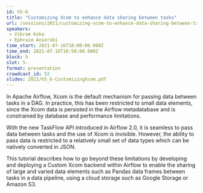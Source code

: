 ```yaml
---
id: h5-6
title: "Customizing Xcom to enhance data sharing between tasks"
url: /sessions/2021/customizing-xcom-to-enhance-data-sharing-between-tasks
speakers:
 - Vikram Koka
 - Ephraim Anierobi
time_start: 2021-07-16T18:00:00.000Z
time_end: 2021-07-16T18:50:00.000Z
block: h
slot: 5-
format: presentation
crowdcast_id: 52
slides: 2021/h5_6-CustomizingXcom.pdf
---
```


In Apache Airflow, Xcom is the default mechanism for passing data between tasks in a DAG. In practice, this has been restricted to small data elements, since the Xcom data is persisted in the Airflow metadatabase and is constrained by database and performance limitations.

 With the new TaskFlow API introduced in Airflow 2.0, it is seamless to pass data between tasks and the use of Xcom is invisible. However, the ability to pass data is restricted to a relatively small set of data types which can be natively converted in JSON.

 This tutorial describes how to go beyond these limitations by developing and deploying a Custom Xcom backend within Airflow to enable the sharing of large and varied data elements such as Pandas data frames between tasks in a data pipeline, using a cloud storage such as Google Storage or Amazon S3.
